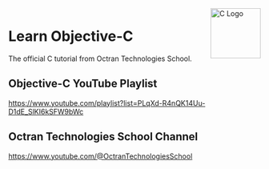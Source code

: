 <img align="right" width="100" src="https://upload.wikimedia.org/wikipedia/commons/1/19/C_Logo.png" alt="C Logo">

# Learn Objective-C

The official C tutorial from Octran Technologies School.

## Objective-C YouTube Playlist
https://www.youtube.com/playlist?list=PLqXd-R4nQK14Uu-D1dE_SlKI6kSFW9bWc

## Octran Technologies School Channel
https://www.youtube.com/@OctranTechnologiesSchool